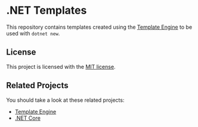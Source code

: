 # .NET Templates

This repository contains templates created using the [Template Engine](https://github.com/dotnet/templating/) to be used with `dotnet new`.

## License

This project is licensed with the [MIT license](LICENSE).

## Related Projects

You should take a look at these related projects:

- [Template Engine](https://github.com/dotnet/templating/)
- [.NET Core](https://github.com/dotnet/core)
